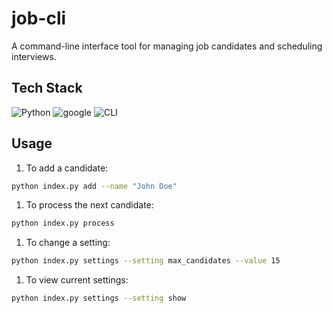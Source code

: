 # job-cli

A command-line interface tool for managing job candidates and scheduling interviews.

## Tech Stack

![Python](https://img.shields.io/badge/Python-3776AB?style=for-the-badge&logo=python&logoColor=white)
![google](https://img.shields.io/badge/GEMINI-07405E?style=for-the-badge&logo=google&logoColor=white)
![CLI](https://img.shields.io/badge/CLI-4D4D4D?style=for-the-badge&logo=windows-terminal&logoColor=white)

## Usage

1. To add a candidate:

```bash
python index.py add --name "John Doe"
```

1. To process the next candidate:

```bash
python index.py process
```

1. To change a setting:

```bash
python index.py settings --setting max_candidates --value 15
```

1. To view current settings:

```bash
python index.py settings --setting show
```
